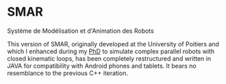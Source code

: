 # SMAR
Système de Modélisation et d'Animation des Robots

This version of SMAR, originally developed at the University of Poitiers and which I enhanced during my [PhD]([URL](https://www.theses.fr/2008POIT2252))
 to simulate complex parallel robots with closed kinematic loops, has been completely restructured and written in JAVA for compatibility with Android phones and tablets. It bears no resemblance to the previous C++ iteration.


